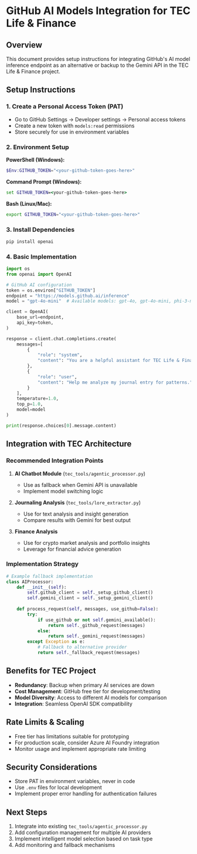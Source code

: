 # GitHub AI Models Integration for TEC Life & Finance

## Overview
This document provides setup instructions for integrating GitHub's AI model inference endpoint as an alternative or backup to the Gemini API in the TEC Life & Finance project.

## Setup Instructions

### 1. Create a Personal Access Token (PAT)
- Go to GitHub Settings → Developer settings → Personal access tokens
- Create a new token with `models:read` permissions
- Store securely for use in environment variables

### 2. Environment Setup

**PowerShell (Windows):**
```powershell
$Env:GITHUB_TOKEN="<your-github-token-goes-here>"
```

**Command Prompt (Windows):**
```cmd
set GITHUB_TOKEN=<your-github-token-goes-here>
```

**Bash (Linux/Mac):**
```bash
export GITHUB_TOKEN="<your-github-token-goes-here>"
```

### 3. Install Dependencies
```bash
pip install openai
```

### 4. Basic Implementation

```python
import os
from openai import OpenAI

# GitHub AI configuration
token = os.environ["GITHUB_TOKEN"]
endpoint = "https://models.github.ai/inference"
model = "gpt-4o-mini"  # Available models: gpt-4o, gpt-4o-mini, phi-3-mini, etc.

client = OpenAI(
    base_url=endpoint,
    api_key=token,
)

response = client.chat.completions.create(
    messages=[
        {
            "role": "system",
            "content": "You are a helpful assistant for TEC Life & Finance.",
        },
        {
            "role": "user",
            "content": "Help me analyze my journal entry for patterns.",
        }
    ],
    temperature=1.0,
    top_p=1.0,
    model=model
)

print(response.choices[0].message.content)
```

## Integration with TEC Architecture

### Recommended Integration Points
1. **AI Chatbot Module** (`tec_tools/agentic_processor.py`)
   - Use as fallback when Gemini API is unavailable
   - Implement model switching logic

2. **Journaling Analysis** (`tec_tools/lore_extractor.py`)
   - Use for text analysis and insight generation
   - Compare results with Gemini for best output

3. **Finance Analysis**
   - Use for crypto market analysis and portfolio insights
   - Leverage for financial advice generation

### Implementation Strategy
```python
# Example fallback implementation
class AIProcessor:
    def __init__(self):
        self.github_client = self._setup_github_client()
        self.gemini_client = self._setup_gemini_client()
    
    def process_request(self, messages, use_github=False):
        try:
            if use_github or not self.gemini_available():
                return self._github_request(messages)
            else:
                return self._gemini_request(messages)
        except Exception as e:
            # Fallback to alternative provider
            return self._fallback_request(messages)
```

## Benefits for TEC Project
- **Redundancy**: Backup when primary AI services are down
- **Cost Management**: GitHub free tier for development/testing
- **Model Diversity**: Access to different AI models for comparison
- **Integration**: Seamless OpenAI SDK compatibility

## Rate Limits & Scaling
- Free tier has limitations suitable for prototyping
- For production scale, consider Azure AI Foundry integration
- Monitor usage and implement appropriate rate limiting

## Security Considerations
- Store PAT in environment variables, never in code
- Use `.env` files for local development
- Implement proper error handling for authentication failures

## Next Steps
1. Integrate into existing `tec_tools/agentic_processor.py`
2. Add configuration management for multiple AI providers
3. Implement intelligent model selection based on task type
4. Add monitoring and fallback mechanisms
